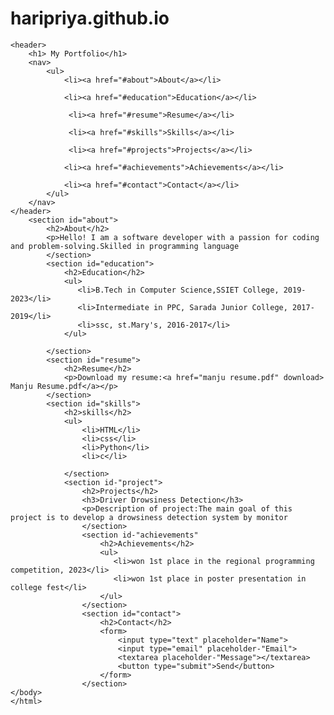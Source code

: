# haripriya.github.io<IDOCTYPE html>

<html lang="en">

<head> 
    <meta charset="UTF-8">

<title>My Portfolio</title>

<link rel="stylesheet" type="text/css" href="style.css">

</head>

<body>

    <header>
        <h1> My Portfolio</h1>
        <nav>
            <ul>
                <li><a href="#about">About</a></li>

                <li><a href="#education">Education</a></li>

                 <li><a href="#resume">Resume</a></li>

                 <li><a href="#skills">Skills</a></li>

                 <li><a href="#projects">Projects</a></li>

                <li><a href="#achievements">Achievements</a></li>

                <li><a href="#contact">Contact</a></li>
            </ul>
        </nav>
    </header>
        <section id="about">
            <h2>About</h2>
            <p>Hello! I am a software developer with a passion for coding and problem-solving.Skilled in programming language
            </section>
            <section id="education">
                <h2>Education</h2>
                <ul> 
                   <li>B.Tech in Computer Science,SSIET College, 2019-2023</li>
                   <li>Intermediate in PPC, Sarada Junior College, 2017-2019</li>
                   <li>ssc, st.Mary's, 2016-2017</li>
                </ul>
    
            </section>
            <section id="resume">
                <h2>Resume</h2>
                <p>Download my resume:<a href="manju resume.pdf" download> Manju Resume.pdf</a></p>
            </section>
            <section id="skills">
                <h2>skills</h2>
                <ul>   
                    <li>HTML</li>
                    <li>css</li>
                    <li>Python</li>
                    <li>c</li>

                </section>
                <section id-"project">
                    <h2>Projects</h2>
                    <h3>Driver Drowsiness Detection</h3>
                    <p>Description of project:The main goal of this project is to develop a drowsiness detection system by monitor
                    </section>
                    <section id-"achievements"
                        <h2>Achievements</h2>
                        <ul>
                           <li>won 1st place in the regional programming competition, 2023</li>
                           <li>won 1st place in poster presentation in college fest</li>
                        </ul>
                    </section>
                    <section id="contact">
                        <h2>Contact</h2>
                        <form>
                            <input type="text" placeholder="Name">
                            <input type="email" placeholder-"Email"> 
                            <textarea placeholder-"Message"></textarea>
                            <button type="submit">Send</button>
                        </form>
                    </section>
    </body>
    </html>
